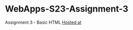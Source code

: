 # WebApps-S23-Assignment-3
Assignment 3 - Basic HTML
[Hosted at](https://44-563-web-apps-s23.github.io/44563-webapps-assignment-3-supriya-s562040/)